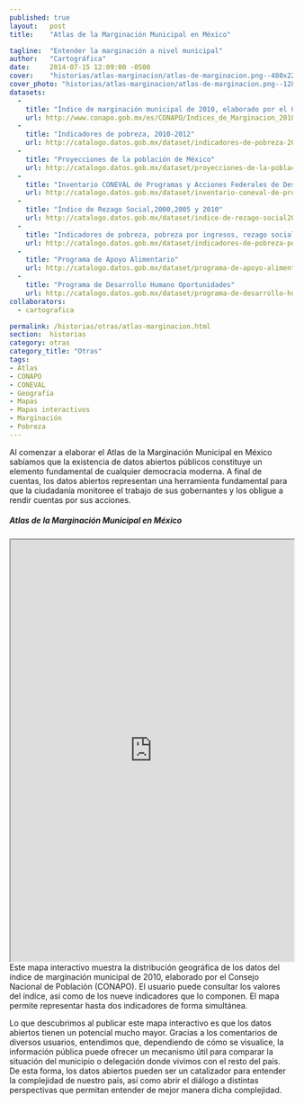 ```yaml
---
published: true
layout:   post
title:    "Atlas de la Marginación Municipal en México"

tagline:  "Entender la marginación a nivel municipal"
author:   "Cartográfica"
date:     2014-07-15 12:09:00 -0500
cover:    "historias/atlas-marginacion/atlas-de-marginacion.png--480x225.png"
cover_photo: "historias/atlas-marginacion/atlas-de-marginacion.png--1280x400.png"
datasets:
  -
    title: "Índice de marginación municipal de 2010, elaborado por el Consejo Nacional de Población (CONAPO)"
    url: http://www.conapo.gob.mx/es/CONAPO/Indices_de_Marginacion_2010_por_entidad_federativa_y_municipio
  -
    title: "Indicadores de pobreza, 2010-2012"
    url: http://catalogo.datos.gob.mx/dataset/indicadores-de-pobreza-2010-2012-nacional-y-estatal
  -
    title: "Proyecciones de la población de México"
    url: http://catalogo.datos.gob.mx/dataset/proyecciones-de-la-poblacion-de-mexico
  -
    title: "Inventario CONEVAL de Programas y Acciones Federales de Desarrollo Social"
    url: http://catalogo.datos.gob.mx/dataset/inventario-coneval-de-programas-y-acciones-federales-de-desarrollo-social
  -
    title: "Índice de Rezago Social,2000,2005 y 2010"
    url: http://catalogo.datos.gob.mx/dataset/indice-de-rezago-social20002005-y-2010-nacionalestatalmunicipal-y-localidad
  -
    title: "Indicadores de pobreza, pobreza por ingresos, rezago social y gini 2010"
    url: http://catalogo.datos.gob.mx/dataset/indicadores-de-pobreza-pobreza-por-ingresos-rezago-social-y-gini-2010-municipal
  -
    title: "Programa de Apoyo Alimentario"
    url: http://catalogo.datos.gob.mx/dataset/programa-de-apoyo-alimentario
  -
    title: "Programa de Desarrollo Humano Oportunidades"
    url: http://catalogo.datos.gob.mx/dataset/programa-de-desarrollo-humano-oportunidades
collaborators:
  - cartografica

permalink: /historias/otras/atlas-marginacion.html
section:  historias
category: otras
category_title: "Otras"
tags:
- Atlas
- CONAPO
- CONEVAL
- Geografía
- Mapas
- Mapas interactivos
- Marginación
- Pobreza
---
```


Al comenzar a elaborar el Atlas de la Marginación Municipal en México sabíamos que la existencia de datos abiertos públicos constituye un elemento fundamental de cualquier democracia moderna. A final de cuentas, los datos abiertos representan una herramienta fundamental para que la ciudadanía monitoree el trabajo de sus gobernantes y los obligue a rendir cuentas por sus acciones.

##### Atlas de la Marginación Municipal en México

<iframe src="http://cartografica.mx/mapas/marginacion/" width="100%" height="750px" scrolling="no"></iframe>
<br/>
Este mapa interactivo muestra la distribución geográfica de los datos del índice de marginación municipal de 2010, elaborado por el Consejo Nacional de Población (CONAPO). El usuario puede consultar los valores del índice, así como de los nueve indicadores que lo componen. El mapa permite representar hasta dos indicadores de forma simultánea.

Lo que descubrimos al publicar este mapa interactivo es que los datos abiertos tienen un potencial mucho mayor. Gracias a los comentarios de diversos usuarios, entendimos que, dependiendo de cómo se visualice, la información pública puede ofrecer un mecanismo útil para comparar la situación del municipio o delegación donde vivimos con el resto del país. De esta forma, los datos abiertos pueden ser un catalizador para entender la complejidad de nuestro país, así como abrir el diálogo a distintas perspectivas que permitan entender de mejor manera dicha complejidad.

